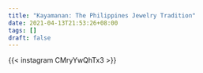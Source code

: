 ```yaml
---
title: "Kayamanan: The Philippines Jewelry Tradition"
date: 2021-04-13T21:53:26+08:00
tags: []
draft: false
---
```

{{< instagram CMryYwQhTx3 >}}
